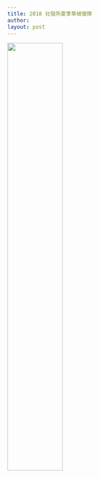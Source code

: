 ```yaml
---
title: 2018 社發所夏季草根營隊
author: 
layout: post
---
```




<span class="image"><img width="50%"  src="{{ 'assets/images/summer-school/2018-summer.jpg' | relative_url }}" alt="" /></span>


